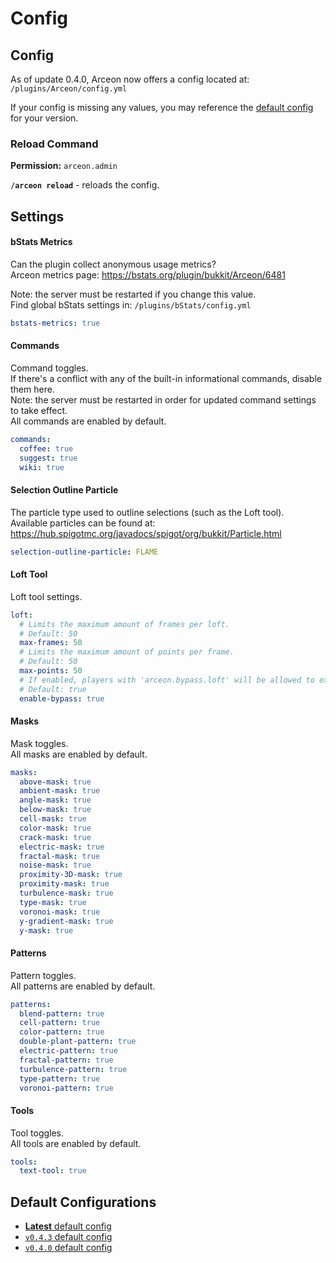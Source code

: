 # Config

## Config

As of update 0.4.0, Arceon now offers a config located at: `/plugins/Arceon/config.yml`

If your config is missing any values, you may reference the [default config](config.md#default-configurations) for your version.

### Reload Command

**Permission:** `arceon.admin`

**`/arceon reload`** - reloads the config.

## Settings

#### bStats Metrics

Can the plugin collect anonymous usage metrics?\
Arceon metrics page: https://bstats.org/plugin/bukkit/Arceon/6481

Note: the server must be restarted if you change this value.\
Find global bStats settings in: `/plugins/bStats/config.yml`

```yaml
bstats-metrics: true
```

#### Commands

Command toggles.\
If there's a conflict with any of the built-in informational commands, disable them here.\
Note: the server must be restarted in order for updated command settings to take effect.\
All commands are enabled by default.

```yaml
commands:
  coffee: true
  suggest: true
  wiki: true
```

#### Selection Outline Particle

The particle type used to outline selections (such as the Loft tool).\
Available particles can be found at: https://hub.spigotmc.org/javadocs/spigot/org/bukkit/Particle.html

```yaml
selection-outline-particle: FLAME
```

#### Loft Tool

Loft tool settings.

```yaml
loft:
  # Limits the maximum amount of frames per loft.
  # Default: 50
  max-frames: 50
  # Limits the maximum amount of points per frame.
  # Default: 50
  max-points: 50
  # If enabled, players with 'arceon.bypass.loft' will be allowed to exceed the limits above.
  # Default: true
  enable-bypass: true
```

#### Masks

Mask toggles.\
All masks are enabled by default.

```yaml
masks:
  above-mask: true
  ambient-mask: true
  angle-mask: true
  below-mask: true
  cell-mask: true
  color-mask: true
  crack-mask: true
  electric-mask: true
  fractal-mask: true
  noise-mask: true
  proximity-3D-mask: true
  proximity-mask: true
  turbulence-mask: true
  type-mask: true
  voronoi-mask: true
  y-gradient-mask: true
  y-mask: true
```

#### Patterns

Pattern toggles.\
All patterns are enabled by default.

```yaml
patterns:
  blend-pattern: true
  cell-pattern: true
  color-pattern: true
  double-plant-pattern: true
  electric-pattern: true
  fractal-pattern: true
  turbulence-pattern: true
  type-pattern: true
  voronoi-pattern: true
```

#### Tools

Tool toggles.\
All tools are enabled by default.

```yaml
tools:
  text-tool: true
```

## Default Configurations

* [**Latest** default config](https://github.com/Brennian/Arceon-1.14/blob/master/config.yml)
* [`v0.4.3` default config](https://github.com/Brennian/Arceon-1.14/blob/7cbba62c4955828c88a0618039283b60887e5df3/config.yml)
* [`v0.4.0` default config](https://github.com/Brennian/Arceon-1.14/blob/7e696b93b8096c289c19d957d928190fe7645942/config.yml)
